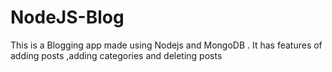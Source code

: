 # NodeJS-Blog
This is a Blogging app made using Nodejs and MongoDB .
It has features of adding posts ,adding categories and deleting posts
